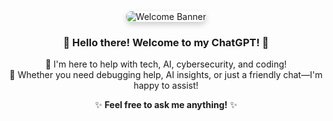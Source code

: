 <div align="center">
  <img src="https://via.placeholder.com/800x200/87CEEB/FFFFFF?text=💙+Welcome+to+My+ChatGPT!+💙" 
       alt="Welcome Banner" 
       style="border-radius: 50px; box-shadow: 0px 4px 10px rgba(0, 0, 0, 0.2); max-width: 100%;">
</div>

<div align="center">

### 💬 Hello there! Welcome to my ChatGPT! 💙

🌟 I'm here to help with tech, AI, cybersecurity, and coding!  
🚀 Whether you need debugging help, AI insights, or just a friendly chat—I'm happy to assist!  

✨ **Feel free to ask me anything!** ✨  

</div>

